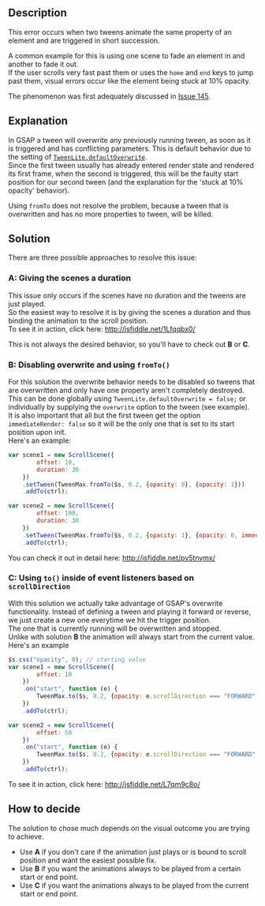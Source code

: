 ## Description
This error occurs when two tweens animate the same property of an element and are triggered in short succession.

A common example for this is using one scene to fade an element in and another to fade it out.  
If the user scrolls very fast past them or uses the `home` and `end` keys to jump past them, visual errors occur like the element being stuck at 10% opacity.

The phenomenon was first adequately discussed in [Issue 145](https://github.com/janpaepke/ScrollMagic/issues/145).

## Explanation
In GSAP a tween will overwrite any previously running tween, as soon as it is triggered and has conflicting parameters. This is default behavior due to the setting of [`TweenLite.defaultOverwrite`](http://greensock.com/docs/#/HTML5/GSAP/TweenLite/defaultOverwrite/).  
Since the first tween usually has already entered render state and rendered its first frame, when the second is triggered, this will be the faulty start position for our second tween (and the explanation for the 'stuck at 10% opacity' behavior).

Using `fromTo` does not resolve the problem, because a tween that is overwritten and has no more properties to tween, will be killed.

## Solution
There are three possible approaches to resolve this issue:

### A: Giving the scenes a duration
This issue only occurs if the scenes have no duration and the tweens are just played.  
So the easiest way to resolve it is by giving the scenes a duration and thus binding the animation to the scroll position.  
To see it in action, click here: http://jsfiddle.net/1Lfqqbx0/

This is not always the desired behavior, so you'll have to check out __B__ or __C__.

### B: Disabling overwrite and using `fromTo()`
For this solution the overwrite behavior needs to be disabled so tweens that are overwritten and only have one property aren't completely destroyed.  
This can be done globally using `TweenLite.defaultOverwrite = false;` or individually by supplying the `overwrite` option to the tween (see example).  
It is also important that all but the first tween get the option `immediateRender: false` so it will be the only one that is set to its start position upon init.  
Here's an example:
```js
var scene1 = new ScrollScene({
        offset: 10,
        duration: 30
    })
    .setTween(TweenMax.fromTo($s, 0.2, {opacity: 0}, {opacity: 1}))
    .addTo(ctrl);

var scene2 = new ScrollScene({
        offset: 100,
        duration: 30
    })
    .setTween(TweenMax.fromTo($s, 0.2, {opacity: 1}, {opacity: 0, immediateRender: false}))
    .addTo(ctrl);
```
You can check it out in detail here: http://jsfiddle.net/pv5tnymx/

### C: Using `to()` inside of event listeners based on `scrollDirection`
With this solution we actually take advantage of GSAP's overwrite functionality. Instead of defining a tween and playing it forward or reverse, we just create a new one everytime we hit the trigger position.  
The one that is currently running will be overwritten and stopped.  
Unlike with solution __B__ the animation will always start from the current value.  
Here's an example
```js
$s.css("opacity", 0); // starting value
var scene1 = new ScrollScene({
        offset: 10
    })
    .on("start", function (e) {
        TweenMax.to($s, 0.2, {opacity: e.scrollDirection === "FORWARD" ? 1 : 0});
    })
    .addTo(ctrl);

var scene2 = new ScrollScene({
        offset: 50
    })
    .on("start", function (e) {
        TweenMax.to($s, 0.2, {opacity: e.scrollDirection === "FORWARD" ? 0 : 1});
    })
    .addTo(ctrl);
```
To see it in action, click here: http://jsfiddle.net/L7qm9c8o/

## How to decide
The solution to chose much depends on the visual outcome you are trying to achieve.
- Use __A__ if you don't care if the animation just plays or is bound to scroll position and want the easiest possible fix.
- Use __B__ if you want the animations always to be played from a certain start or end point.
- Use __C__ if you want the animations always to be played from the current start or end point.